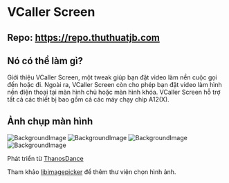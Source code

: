 # VCaller Screen
## Repo: https://repo.thuthuatjb.com
## Nó có thể làm gì?
Giới thiệu VCaller Screen, một tweak giúp bạn đặt video làm nền cuộc gọi đến hoặc đi.
Ngoài ra, VCaller Screen còn cho phép bạn đặt video làm hình nền điện thoại tại màn hình chủ hoặc màn hình khóa.
VCaller Screen hỗ trợ tất cả các thiết bị bao gồm cả các máy chạy chip A12(X).

## Ảnh chụp màn hình
![BackgroundImage](https://i.imgur.com/wU7i7uO.jpg)
![BackgroundImage](https://i.imgur.com/NrUUiCC.jpg)
![BackgroundImage](https://i.imgur.com/tTtRph8.jpg)
![BackgroundImage](https://i.imgur.com/jWvyWRk.png)


Phát triển từ [ThanosDance](https://github.com/BrianValente/ThanosDance)

Tham khảo [libimagepicker](https://github.com/Muirey03/libimagepicker) để thêm thư viện chọn hình ảnh.
